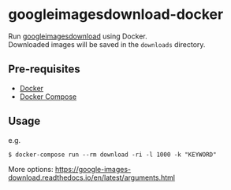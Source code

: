 # googleimagesdownload-docker

Run [googleimagesdownload](https://github.com/hardikvasa/google-images-download) using Docker.  
Downloaded images will be saved in the `downloads` directory.

## Pre-requisites

* [Docker](https://www.docker.com/)
* [Docker Compose](https://docs.docker.com/compose/)

## Usage

e.g.
```
$ docker-compose run --rm download -ri -l 1000 -k "KEYWORD"
```

More options: https://google-images-download.readthedocs.io/en/latest/arguments.html
